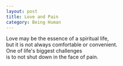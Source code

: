 ```yaml
---
layout: post
title: Love and Pain
category: Being Human 
---
```


Love may be the essence of a spiritual life,  
but it is not always comfortable or convenient.  
One of life's biggest challenges  
is to not shut down in the face of pain.
